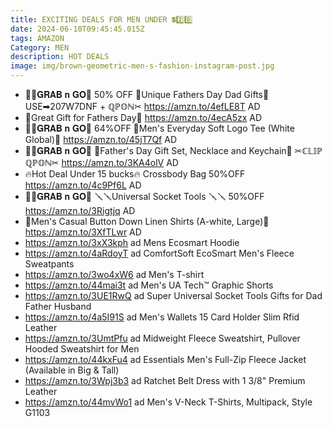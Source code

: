 ```yaml
---
title: EXCITING DEALS FOR MEN UNDER 💲2️⃣0️⃣
date: 2024-06-10T09:45:45.015Z
tags: AMAZON
Category: MEN
description: HOT DEALS
image: img/brown-geometric-men-s-fashion-instagram-post.jpg
---
```

* 🏃‍♀𝐆𝐑𝐀𝐁 𝐧 𝐆𝐎🏃
  50% OFF 
  💙Unique Fathers Day Dad Gifts💙
  USE➡207W7DNF + ℚℙ𝕆ℕ✂ https://amzn.to/4efLE8T
  AD
* 💙Great Gift for Fathers Day💙
  https://amzn.to/4ecA5zx
  AD
* 🏃‍♀𝐆𝐑𝐀𝐁 𝐧 𝐆𝐎🏃
  64%OFF
  👕Men's Everyday Soft Logo Tee (White Global)👕
  https://amzn.to/45jT7Qf
  AD
* 🏃‍♀𝐆𝐑𝐀𝐁 𝐧 𝐆𝐎🏃
  💝Father's Day Gift Set, Necklace and Keychain💝
  ✂ℂ𝕃𝕀ℙ ℚℙ𝕆ℕ✂
  https://amzn.to/3KA4olV
  AD
* 🔥Hot Deal Under 15 bucks🔥 
  Crossbody Bag 
  50%OFF
  https://amzn.to/4c9Pf6L
  AD
* 🏃‍♀𝐆𝐑𝐀𝐁 𝐧 𝐆𝐎🏃
  🪛🪛Universal Socket Tools 🪛🪛
  50%OFF
  https://amzn.to/3Rigtjq
  AD
* 💙Men's Casual Button Down Linen Shirts (A-white, Large)💙
  https://amzn.to/3XfTLwr
  AD
* https://amzn.to/3xX3kph    ad
  Mens Ecosmart Hoodie
* https://amzn.to/4aRdoyT   ad
  ComfortSoft EcoSmart Men's Fleece Sweatpants
* https://amzn.to/3wo4xW6   ad
  Men's T-shirt
* https://amzn.to/44mai3t   ad
  Men's UA Tech™ Graphic Shorts
* https://amzn.to/3UE1RwQ   ad
  Super Universal Socket Tools Gifts for Dad Father Husband
* https://amzn.to/4a5I91S    ad
  Men's Wallets 15 Card Holder Slim Rfid Leather
* https://amzn.to/3UmtPfu   ad
  Midweight Fleece Sweatshirt, Pullover Hooded Sweatshirt for Men
* https://amzn.to/44kxFu4    ad
  Essentials Men's Full-Zip Fleece Jacket (Available in Big & Tall)
* https://amzn.to/3Wpj3b3   ad
  Ratchet Belt Dress with 1 3/8" Premium Leather
* https://amzn.to/44mvWo1   ad
  Men's V-Neck T-Shirts, Multipack, Style G1103
